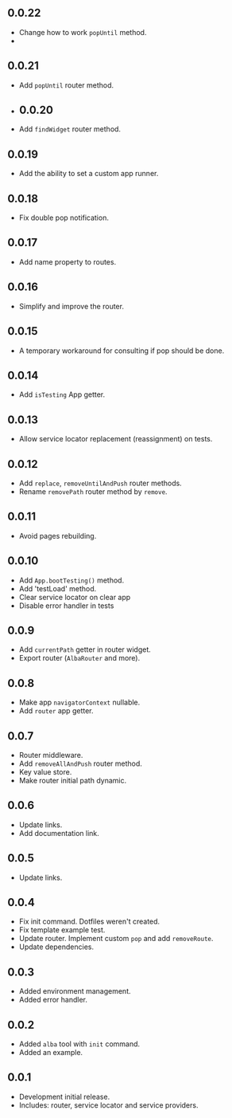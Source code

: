 ## 0.0.22

* Change how to work `popUntil` method.
* 
## 0.0.21

* Add `popUntil` router method.

* ## 0.0.20

* Add `findWidget` router method.

## 0.0.19

* Add the ability to set a custom app runner.

## 0.0.18

* Fix double pop notification.

## 0.0.17

* Add name property to routes.

## 0.0.16

* Simplify and improve the router.

## 0.0.15

* A temporary workaround for consulting if pop should be done.

## 0.0.14

* Add `isTesting` App getter.

## 0.0.13

* Allow service locator replacement (reassignment) on tests.

## 0.0.12

* Add `replace`, `removeUntilAndPush` router methods.
* Rename `removePath` router method by `remove`.

## 0.0.11

* Avoid pages rebuilding.

## 0.0.10

* Add `App.bootTesting()` method.
* Add 'testLoad' method.
* Clear service locator on clear app
* Disable error handler in tests

## 0.0.9

* Add `currentPath` getter in router widget.
* Export router (`AlbaRouter` and more).

## 0.0.8

* Make app `navigatorContext` nullable.
* Add `router` app getter. 

## 0.0.7

* Router middleware.
* Add `removeAllAndPush` router method.
* Key value store.
* Make router initial path dynamic.

## 0.0.6

* Update links.
* Add documentation link.

## 0.0.5

* Update links.

## 0.0.4

* Fix init command. Dotfiles weren't created.
* Fix template example test.
* Update router. Implement custom `pop` and add `removeRoute`.
* Update dependencies.

## 0.0.3

* Added environment management.
* Added error handler.

## 0.0.2

* Added `alba` tool with `init` command.
* Added an example.

## 0.0.1

* Development initial release.
* Includes: router, service locator and service providers.
